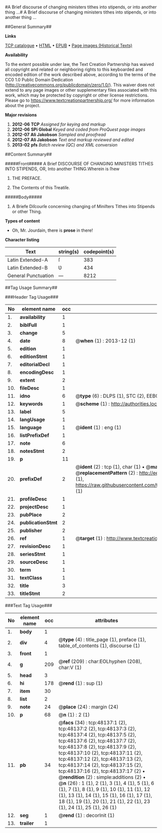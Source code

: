 #A Brief discourse of changing ministers tithes into stipends, or into another thing ...#
A Brief discourse of changing ministers tithes into stipends, or into another thing ...

##General Summary##

**Links**

[TCP catalogue](http://www.ota.ox.ac.uk/tcp/)  • 
[HTML](http://tei.it.ox.ac.uk/tcp/Texts-HTML/free/A29/A29445.html)  • 
[EPUB](http://tei.it.ox.ac.uk/tcp/Texts-EPUB/free/A29/A29445.epub) • 
[Page images (Historical Texts)](https://historicaltexts.jisc.ac.uk/eebo-11683449e)

**Availability**

To the extent possible under law, the Text Creation Partnership has waived all copyright and related or neighboring rights to this keyboarded and encoded edition of the work described above, according to the terms of the CC0 1.0 Public Domain Dedication (http://creativecommons.org/publicdomain/zero/1.0/). This waiver does not extend to any page images or other supplementary files associated with this work, which may be protected by copyright or other license restrictions. Please go to https://www.textcreationpartnership.org/ for more information about the project.

**Major revisions**

1. __2012-06__ __TCP__ *Assigned for keying and markup*
1. __2012-06__ __SPi Global__ *Keyed and coded from ProQuest page images*
1. __2012-07__ __Ali Jakobson__ *Sampled and proofread*
1. __2012-07__ __Ali Jakobson__ *Text and markup reviewed and edited*
1. __2013-02__ __pfs__ *Batch review (QC) and XML conversion*

##Content Summary##

#####Front#####
A Brief DISCOURSE OF CHANGING MINISTERS TITHES INTO STIPENDS, OR, Into another THING.Wherein is ſhew
1. THE PREFACE.

1. The Contents of this Treatiſe.

#####Body#####

1. A Briefe Diſcourſe concerning changing of Miniſters Tithes into Stipends or other Thing.

**Types of content**

  * Oh, Mr. Jourdain, there is **prose** in there!

**Character listing**


|Text|string(s)|codepoint(s)|
|---|---|---|
|Latin Extended-A|ſ|383|
|Latin Extended-B|Ʋ|434|
|General Punctuation|—|8212|

##Tag Usage Summary##

###Header Tag Usage###

|No|element name|occ|attributes|
|---|---|---|---|
|1.|__availability__|1||
|2.|__biblFull__|1||
|3.|__change__|5||
|4.|__date__|8| @__when__ (1) : 2013-12 (1)|
|5.|__edition__|1||
|6.|__editionStmt__|1||
|7.|__editorialDecl__|1||
|8.|__encodingDesc__|1||
|9.|__extent__|2||
|10.|__fileDesc__|1||
|11.|__idno__|6| @__type__ (6) : DLPS (1), STC (2), EEBO-CITATION (1), OCLC (1), VID (1)|
|12.|__keywords__|1| @__scheme__ (1) : http://authorities.loc.gov/ (1)|
|13.|__label__|5||
|14.|__langUsage__|1||
|15.|__language__|1| @__ident__ (1) : eng (1)|
|16.|__listPrefixDef__|1||
|17.|__note__|6||
|18.|__notesStmt__|2||
|19.|__p__|11||
|20.|__prefixDef__|2| @__ident__ (2) : tcp (1), char (1)  •  @__matchPattern__ (2) : ([0-9\-]+):([0-9IVX]+) (1), (.+) (1)  •  @__replacementPattern__ (2) : http://eebo.chadwyck.com/downloadtiff?vid=$1&page=$2 (1), https://raw.githubusercontent.com/textcreationpartnership/Texts/master/tcpchars.xml#$1 (1)|
|21.|__profileDesc__|1||
|22.|__projectDesc__|1||
|23.|__pubPlace__|2||
|24.|__publicationStmt__|2||
|25.|__publisher__|2||
|26.|__ref__|1| @__target__ (1) : http://www.textcreationpartnership.org/docs/. (1)|
|27.|__revisionDesc__|1||
|28.|__seriesStmt__|1||
|29.|__sourceDesc__|1||
|30.|__term__|1||
|31.|__textClass__|1||
|32.|__title__|3||
|33.|__titleStmt__|2||


###Text Tag Usage###

|No|element name|occ|attributes|
|---|---|---|---|
|1.|__body__|1||
|2.|__div__|4| @__type__ (4) : title_page (1), preface (1), table_of_contents (1), discourse (1)|
|3.|__front__|1||
|4.|__g__|209| @__ref__ (209) : char:EOLhyphen (208), char:V (1)|
|5.|__head__|3||
|6.|__hi__|178| @__rend__ (1) : sup (1)|
|7.|__item__|30||
|8.|__list__|2||
|9.|__note__|24| @__place__ (24) : margin (24)|
|10.|__p__|68| @__n__ (1) : 2 (1)|
|11.|__pb__|34| @__facs__ (34) : tcp:48137:1 (2), tcp:48137:2 (2), tcp:48137:3 (2), tcp:48137:4 (2), tcp:48137:5 (2), tcp:48137:6 (2), tcp:48137:7 (2), tcp:48137:8 (2), tcp:48137:9 (2), tcp:48137:10 (2), tcp:48137:11 (2), tcp:48137:12 (2), tcp:48137:13 (2), tcp:48137:14 (2), tcp:48137:15 (2), tcp:48137:16 (2), tcp:48137:17 (2)  •  @__rendition__ (2) : simple:additions (2)  •  @__n__ (26) : 1 (1), 2 (1), 3 (1), 4 (1), 5 (1), 6 (1), 7 (1), 8 (1), 9 (1), 10 (1), 11 (1), 12 (1), 13 (1), 14 (1), 15 (1), 16 (1), 17 (1), 18 (1), 19 (1), 20 (1), 21 (1), 22 (1), 23 (1), 24 (1), 25 (1), 26 (1)|
|12.|__seg__|1| @__rend__ (1) : decorInit (1)|
|13.|__trailer__|1||
